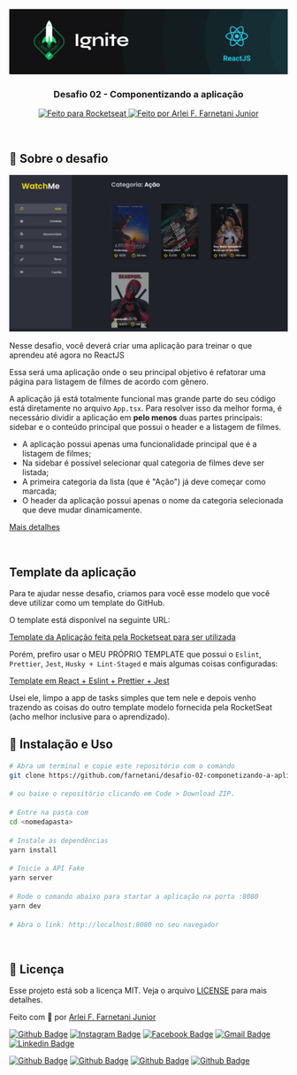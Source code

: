 <img src=".github/ignite.png" alt="Ignite" >

<h3 align="center">
  Desafio 02 - Componentizando a aplicação
</h3>

<p align="center">
  <a href="https://rocketseat.com.br">
    <img alt="Feito para Rocketseat" src="https://img.shields.io/badge/made%20by-Rocketseat-purple%2306b656?style=flat-square">
  </a>

  <a href="https://www.github.com/farnetani/">
    <img alt="Feito por Arlei F. Farnetani Junior" src="https://img.shields.io/badge/solved%20by-Arlei%20F.%20Farnetani%20Junior-%2306b656?style=flat-square">
  </a>
</p>

<br>

## :rocket: Sobre o desafio

<p align="center">
  <img src=".github/watchme.png" alt="WatchMe">
</p>

Nesse desafio, você deverá criar uma aplicação para treinar o que aprendeu até agora no ReactJS

Essa será uma aplicação onde o seu principal objetivo é refatorar uma página para listagem de filmes de acordo com gênero.

A aplicação já está totalmente funcional mas grande parte do seu código está diretamente no arquivo `App.tsx`. Para resolver isso da melhor forma, é necessário dividir a aplicação em **pelo menos** duas partes principais: sidebar e o conteúdo principal que possui o header e a listagem de filmes.

- A aplicação possui apenas uma funcionalidade principal que é a listagem de filmes;
- Na sidebar é possível selecionar qual categoria de filmes deve ser listada;
- A primeira categoria da lista (que é "Ação") já deve começar como marcada;
- O header da aplicação possui apenas o nome da categoria selecionada que deve mudar dinamicamente.

[Mais detalhes](https://www.notion.so/Desafio-02-Componentizando-a-aplica-o-b9f0f025c95b437699d0c3115f55b0f1)

<br>

## Template da aplicação

Para te ajudar nesse desafio, criamos para você esse modelo que você deve utilizar como um template do GitHub.

O template está disponível na seguinte URL:

[Template da Aplicação feita pela Rocketseat para ser utilizada](https://github.com/rocketseat-education/ignite-template-componentizando-a-aplicacao)

Porém, prefiro usar o MEU PRÓPRIO TEMPLATE que possui o `Eslint`, `Prettier`, `Jest`, `Husky + Lint-Staged` e mais algumas coisas configuradas:

[Template em React + Eslint + Prettier + Jest](https://github.com/farnetani/template-with-react-eslint-prettier-jest)

Usei ele, limpo a app de tasks simples que tem nele e depois venho trazendo as coisas do outro template modelo fornecida pela RocketSeat (acho melhor inclusive para o aprendizado).

## :wrench: Instalação e Uso

```bash
# Abra um terminal e copie este repositório com o comando
git clone https://github.com/farnetani/desafio-02-componetizando-a-aplicacao.git

# ou baixe o repositório clicando em Code > Download ZIP.

# Entre na pasta com
cd <nomedapasta>

# Instale as dependências
yarn install

# Inicie a API Fake
yarn server

# Rode o comando abaixo para startar a aplicação na porta :8080
yarn dev

# Abra o link: http://localhost:8080 no seu navegador
```

<br>

## :memo: Licença

Esse projeto está sob a licença MIT. Veja o arquivo [LICENSE](/LICENSE) para mais detalhes.


Feito com :purple_heart: por [Arlei F. Farnetani Junior](https://github.com/farnetani)

[![Github Badge](https://img.shields.io/github/followers/farnetani?style=social)](https://img.shields.io/github/followers/farnetani?style=social)
[![Instagram Badge](https://img.shields.io/badge/-farnetanijr-purple?style=flat-square&logo=Instagram&logoColor=white&link=https://www.instagram.com/farnetanijr/)](https://www.instagram.com/farnetanijr)
[![Facebook Badge](https://img.shields.io/badge/-farnetanijr-navy?style=flat-square&logo=Facebook&logoColor=white&link=https://www.facebook.com/farnetanijr/)](https://www.facebook.com/farnetanijr)
[![Gmail Badge](https://img.shields.io/badge/-farnetani@gmail.com-c14438?style=flat-square&logo=Gmail&logoColor=white&link=mailto:farnetani@gmail.com)](mailto:farnetani@gmail.com)
[![Linkedin Badge](https://img.shields.io/badge/-Arlei%20F.%20Farnetani%20Junior-blue?style=flat-square&logo=Linkedin&logoColor=white&link=https://www.linkedin.com/in/farnetani/)](https://www.linkedin.com/in/farnetani/)

[![Github Badge](https://img.shields.io/github/followers/farnetani?label=Clique%20aqui%20para%20me%20seguir%20no%20Github&style=plastic)](https://img.shields.io/github/followers/farnetani?label=Clique%20aqui%20para%20me%20seguir%20no%20Github&style=plastic)
[![Github Badge](https://img.shields.io/github/stars/farnetani/desafio-02-componetizando-a-aplicacao?style=social)](https://img.shields.io/github/stars/farnetani/desafio-02-componetizando-a-aplicacao?style=social)
[![Github Badge](https://img.shields.io/github/watchers/farnetani/desafio-02-componetizando-a-aplicacao?style=social)](https://img.shields.io/github/watchers/farnetani/desafio-02-componetizando-a-aplicacao?style=social)
[![Github Badge](https://img.shields.io/github/forks/farnetani/desafio-02-componetizando-a-aplicacao?style=social)](https://img.shields.io/github/forks/farnetani/desafio-02-componetizando-a-aplicacao?style=social)
